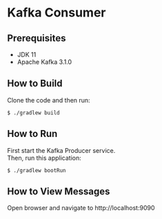# Kafka Consumer
## Prerequisites
* JDK 11
* Apache Kafka 3.1.0

## How to Build
Clone the code and then run:
```shell
$ ./gradlew build
```

## How to Run
First start the Kafka Producer service. <br/>
Then, run this application:
```shell
$ ./gradlew bootRun
```

## How to View Messages
Open browser and navigate to http://localhost:9090